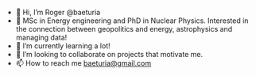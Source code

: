 - 👋 Hi, I’m Roger @baeturia
- 👀 MSc in Energy engineering and PhD in Nuclear Physics. Interested in the connection between geopolitics and energy, astrophysics and managing data!
- 🌱 I’m currently learning a lot!
- 💞️ I’m looking to collaborate on projects that motivate me.
- 📫 How to reach me baeturia@gmail.com

<!---
baeturia/baeturia is a ✨ special ✨ repository because its `README.md` (this file) appears on your GitHub profile.
You can click the Preview link to take a look at your changes.
--->
